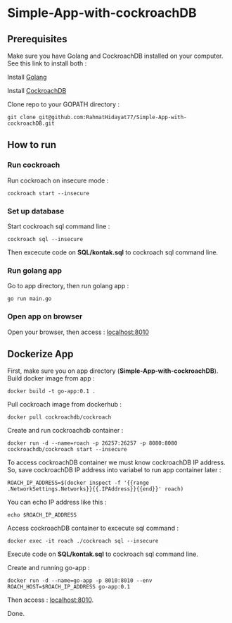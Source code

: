 # Simple-App-with-cockroachDB

## Prerequisites
Make sure you have Golang and CockroachDB installed on your computer. See this link to install both :

Install [Golang](https://www.digitalocean.com/community/tutorials/how-to-install-go-on-ubuntu-18-04)

Install [CockroachDB](https://www.cockroachlabs.com/docs/stable/install-cockroachdb-linux.html)

Clone repo to your GOPATH directory :
```
git clone git@github.com:RahmatHidayat77/Simple-App-with-cockroachDB.git
```

## How to run
### Run cockroach
Run cockroach on insecure mode :
```
cockroach start --insecure
```

### Set up database
Start cockroach sql command line :
```
cockroach sql --insecure
```
Then excecute code on __SQL/kontak.sql__ to cockroach sql command line.

### Run golang app
Go to app directory, then run golang app :
```
go run main.go
```

### Open app on browser
Open your browser, then access :
[localhost:8010](localhost:8080)

## Dockerize App
First, make sure you on app directory (__Simple-App-with-cockroachDB__).
Build docker image from app :
```
docker build -t go-app:0.1 .
```

Pull cockroach image from dockerhub :
```
docker pull cockroachdb/cockroach
```

Create and run cockroachdb container :
```
docker run -d --name=roach -p 26257:26257 -p 8080:8080 cockroachdb/cockroach start --insecure
```

To access cockroachDB container we must know cockroachDB IP address.
So, save cockroachDB IP address into variabel to run app container later :
```
ROACH_IP_ADDRESS=$(docker inspect -f '{{range .NetworkSettings.Networks}}{{.IPAddress}}{{end}}' roach)
```
You can echo IP address like this :
```
echo $ROACH_IP_ADDRESS
```

Access cockroachDB container to excecute sql command :
```
docker exec -it roach ./cockroach sql --insecure
```
Execute code on __SQL/kontak.sql__ to cockroach sql command line.

Create and running go-app :
```
docker run -d --name=go-app -p 8010:8010 --env ROACH_HOST=$ROACH_IP_ADDRESS go-app:0.1
```

Then access : [localhost:8010](localhost:8080).

Done.
